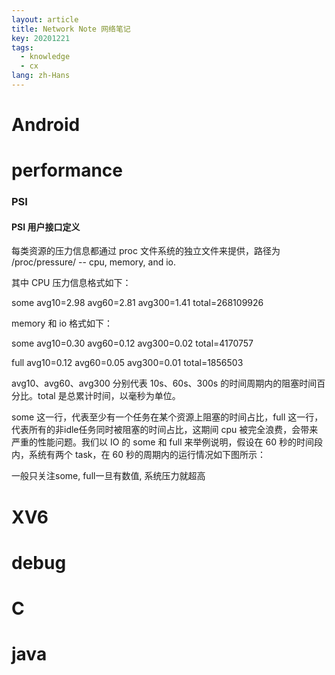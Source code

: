 ```yaml
---
layout: article
title: Network Note 网络笔记
key: 20201221
tags:
  - knowledge
  - cx
lang: zh-Hans
---
```


# Android



# performance

### PSI

#### PSI 用户接口定义

每类资源的压力信息都通过 proc 文件系统的独立文件来提供，路径为 /proc/pressure/ -- cpu, memory, and io.

其中 CPU 压力信息格式如下：

  some avg10=2.98 avg60=2.81 avg300=1.41 total=268109926

memory 和 io 格式如下：

  some avg10=0.30 avg60=0.12 avg300=0.02 total=4170757

  full avg10=0.12 avg60=0.05 avg300=0.01 total=1856503

avg10、avg60、avg300 分别代表 10s、60s、300s 的时间周期内的阻塞时间百分比。total 是总累计时间，以毫秒为单位。

some 这一行，代表至少有一个任务在某个资源上阻塞的时间占比，full 这一行，代表所有的非idle任务同时被阻塞的时间占比，这期间 cpu 被完全浪费，会带来严重的性能问题。我们以 IO 的 some 和 full 来举例说明，假设在 60 秒的时间段内，系统有两个 task，在 60 秒的周期内的运行情况如下图所示：

一般只关注some, full一旦有数值, 系统压力就超高


# XV6



# debug


# C


# java
